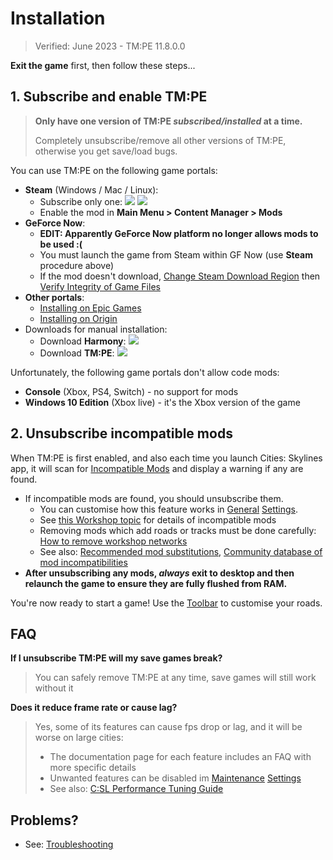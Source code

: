 # Installation

> Verified: June 2023 - TM:PE 11.8.0.0

**Exit the game** first, then follow these steps...

## 1. Subscribe and enable TM:PE

> **Only have one version of TM:PE _subscribed/installed_ at a time.**
>  
> Completely unsubscribe/remove all other versions of TM:PE, otherwise you get save/load bugs.

You can use TM:PE on the following game portals:

* **Steam** (Windows / Mac / Linux):
    * Subscribe only one: <a href="https://steamcommunity.com/sharedfiles/filedetails/?id=1637663252"><img src="https://img.shields.io/github/v/release/CitiesSkylinesMods/TMPE?label=stable&color=7cc17b&logo=steam&logoColor=F5F5F5" /></a> <a href="https://steamcommunity.com/sharedfiles/filedetails/?id=2489276785"><img src="https://img.shields.io/github/v/release/CitiesSkylinesMods/TMPE?include_prereleases&label=test&color=f7b73c&logo=steam&logoColor=F5F5F5" /></a>
    * Enable the mod in **Main Menu > Content Manager > Mods**
* **GeForce Now**:
    * **EDIT: Apparently GeForce Now platform no longer allows mods to be used :(**
    * You must launch the game from Steam within GF Now (use **Steam** procedure above)
    * If the mod doesn't download, [Change Steam Download Region](https://support.steampowered.com/kb_article.php?ref=9498-WPDF-3220) then [Verify Integrity of Game Files](https://support.steampowered.com/kb_article.php?ref=2037-QEUH-3335)
* **Other portals**:
    * [Installing on Epic Games](Installing-on-Epic-Games.md)
    * [Installing on Origin](Installing-on-Origin.md)
* Downloads for manual installation:
    * Download **Harmony**: <a href="https://github.com/boformer/CitiesHarmony/releases"><img src="https://img.shields.io/github/v/release/boformer/CitiesHarmony?label=downloads&include_prereleases&logo=buffer" /></a>
    * Download **TM:PE**: <a href="https://github.com/CitiesSkylinesMods/TMPE/releases"><img src="https://img.shields.io/github/v/release/CitiesSkylinesMods/TMPE?label=downloads&include_prereleases&logo=buffer" /></a>

Unfortunately, the following game portals don't allow code mods:

* **Console** (Xbox, PS4, Switch) - no support for mods
* **Windows 10 Edition** (Xbox live) - it's the Xbox version of the game

## 2. Unsubscribe incompatible mods

When TM:PE is first enabled, and also each time you launch Cities: Skylines app, it will scan for [Incompatible Mods](Incompatible-mods.md) and display a warning if any are found.

* If incompatible mods are found, you should unsubscribe them.
    * You can customise how this feature works in [General](General.md) [Settings](Settings.md).
    * See [this Workshop topic](https://steamcommunity.com/workshop/filedetails/discussion/1637663252/1678063648163943780/) for details of incompatible mods
    * Removing mods which add roads or tracks must be done carefully: [How to remove workshop networks](How-to-remove-workshop-networks.md)
    * See also: [Recommended mod substitutions](Recommended-Mod-Substitutions.md), [Community database of mod incompatibilities](https://docs.google.com/spreadsheets/d/1mVFkj_7ij4FLzKs2QJaONNmb9Z-SRqUeG6xFGqEX1ew/htmlview#)
* **After unsubscribing any mods, _always_ exit to desktop and then relaunch the game to ensure they are fully flushed from RAM.**

You're now ready to start a game! Use the [Toolbar](Toolbar.md) to customise your roads.

## FAQ

**If I unsubscribe TM:PE will my save games break?**
> You can safely remove TM:PE at any time, save games will still work without it

**Does it reduce frame rate or cause lag?**
> Yes, some of its features can cause fps drop or lag, and it will be worse on large cities:
> * The documentation page for each feature includes an FAQ with more specific details
> * Unwanted features can be disabled im [Maintenance](Maintenance.md) [Settings](Settings.md)
> * See also: [C:SL Performance Tuning Guide](https://steamcommunity.com/sharedfiles/filedetails/?id=1637663252)

## Problems?

* See: [Troubleshooting](Troubleshooting.md)